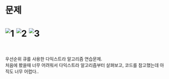 문제
==
![1](https://user-images.githubusercontent.com/73854324/125247118-918e7d00-e32d-11eb-9ec1-f3e7ae1bb473.PNG)
![2](https://user-images.githubusercontent.com/73854324/125247122-92bfaa00-e32d-11eb-8fae-74de40cb5e45.PNG)
![3](https://user-images.githubusercontent.com/73854324/125247125-93584080-e32d-11eb-8c09-39d92cf7d31a.PNG)
<br><br>
==
우선순위 큐를 사용한 다익스트라 알고리즘 연습문제.   
처음에 봤을때 너무 어려워서 다익스트라 알고리즘부터 살펴보고, 코드를 참고했는데 아직도 너무 어렵다..